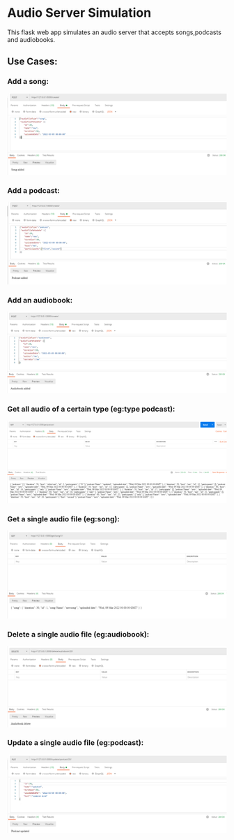 # Audio Server Simulation

This flask web app simulates an audio server that accepts songs,podcasts and audiobooks.

## Use Cases:

### Add a song:
![](add_song.PNG)

### Add a podcast:
![](add_podcast.PNG)

### Add an audiobook:
![](add_audiobook.PNG)

### Get all audio of a certain type (eg:type podcast):
![](get_podcasts.PNG)

### Get a single audio file (eg:song):
![](get_song.PNG)

### Delete a single audio file (eg:audiobook):
![](delete_audiobook.PNG)

### Update a single audio file (eg:podcast):
![](update_podcast.PNG)